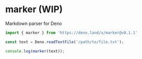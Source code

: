 # marker (WIP)
Markdown parser for Deno 

```ts
import { marker } from 'https://deno.land/x/marker@v0.1.1'

const text = Deno.readTextFile('/path/to/file.txt');

console.log(marker(text));
```
